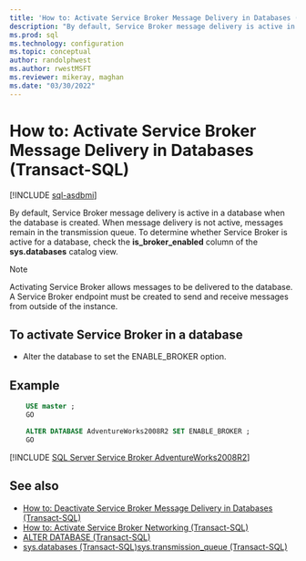 ```yaml
---
title: 'How to: Activate Service Broker Message Delivery in Databases (Transact-SQL)'
description: "By default, Service Broker message delivery is active in a database when the database is created."
ms.prod: sql
ms.technology: configuration
ms.topic: conceptual
author: randolphwest
ms.author: rwestMSFT
ms.reviewer: mikeray, maghan
ms.date: "03/30/2022"
---
```


# How to: Activate Service Broker Message Delivery in Databases (Transact-SQL)

[!INCLUDE [sql-asdbmi](../../includes/applies-to-version/sql-asdbmi.md)]

By default, Service Broker message delivery is active in a database when the database is created. When message delivery is not active, messages remain in the transmission queue. To determine whether Service Broker is active for a database, check the **is_broker_enabled** column of the **sys.databases** catalog view.

> [!NOTE]
> Activating Service Broker allows messages to be delivered to the database. A Service Broker endpoint must be created to send and receive messages from outside of the instance.

## To activate Service Broker in a database

- Alter the database to set the ENABLE_BROKER option.

## Example

```sql
    USE master ;
    GO

    ALTER DATABASE AdventureWorks2008R2 SET ENABLE_BROKER ;
    GO
```

[!INCLUDE [SQL Server Service Broker AdventureWorks2008R2](../../includes/service-broker-adventureworks-2008-r2.md)]

## See also

- [How to: Deactivate Service Broker Message Delivery in Databases (Transact-SQL)](how-to-deactivate-service-broker-message-delivery-in-databases-transact-sql.md)
- [How to: Activate Service Broker Networking (Transact-SQL)](how-to-activate-service-broker-networking-transact-sql.md)
- [ALTER DATABASE (Transact-SQL)](../../t-sql/statements/alter-database-transact-sql.md)
- [sys.databases (Transact-SQL)](../../relational-databases/system-catalog-views/sys-databases-transact-sql.md)[sys.transmission_queue (Transact-SQL)](../../relational-databases/system-catalog-views/sys-transmission-queue-transact-sql.md)
